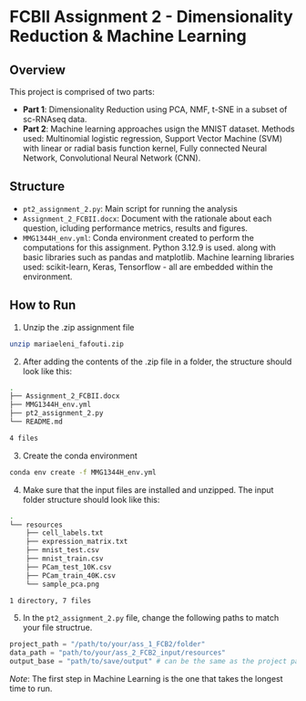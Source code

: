 # FCBII Assignment 2 - Dimensionality Reduction & Machine Learning 

## Overview

This project is comprised of two parts: 

- **Part 1**: Dimensionality Reduction using PCA, NMF, t-SNE in a subset of sc-RNAseq data. 
- **Part 2**: Machine learning approaches usign the MNIST dataset. Methods used: Multinomial logistic regression, Support Vector Machine (SVM) with linear or radial basis function kernel, Fully connected Neural Network, Convolutional Neural Network (CNN).

## Structure

- `pt2_assignment_2.py`: Main script for running the analysis
- `Assignment_2_FCBII.docx`: Document with the rationale about each question, icluding performance metrics, results and figures. 
- `MMG1344H_env.yml`: Conda environment created to perform the computations for this assignment. Python 3.12.9 is used. 
along with basic libraries such as pandas and matplotlib. Machine learning libraries used: scikit-learn, Keras, Tensorflow - all are embedded within the environment.

## How to Run

1. Unzip the .zip assignment file 

```bash
unzip mariaeleni_fafouti.zip
```

2. After adding the contents of the .zip file in a folder, the structure should look like this: 

```bash
.
├── Assignment_2_FCBII.docx
├── MMG1344H_env.yml
├── pt2_assignment_2.py
└── README.md

4 files
```

3. Create the conda environment 
```bash
conda env create -f MMG1344H_env.yml
```

4. Make sure that the input files are installed and unzipped. The input folder structure should look like this: 

```bash
.
└── resources
    ├── cell_labels.txt
    ├── expression_matrix.txt
    ├── mnist_test.csv
    ├── mnist_train.csv
    ├── PCam_test_10K.csv
    ├── PCam_train_40K.csv
    └── sample_pca.png

1 directory, 7 files
```
5. In the `pt2_assignment_2.py` file, change the following paths to match your file structrue. 

```python
project_path = "/path/to/your/ass_1_FCB2/folder"
data_path = "path/to/your/ass_2_FCB2_input/resources"
output_base = "path/to/save/output" # can be the same as the project path, but make sure to type output_base = project_path
```
*Note*: The first step in Machine Learning is the one that takes the longest time to run.
